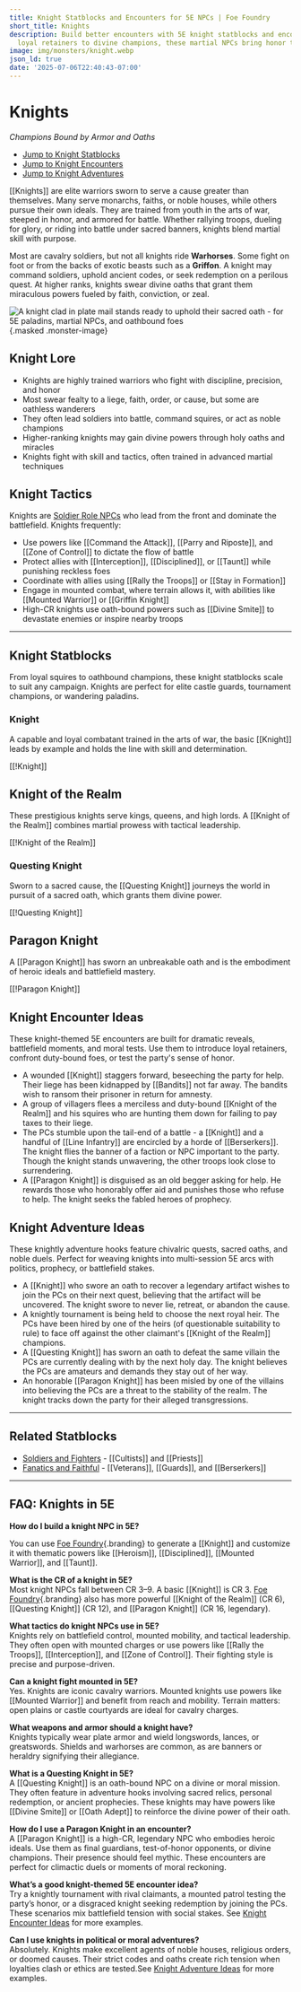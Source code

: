 ```yaml
---
title: Knight Statblocks and Encounters for 5E NPCs | Foe Foundry
short_title: Knights
description: Build better encounters with 5E knight statblocks and encounters. From
  loyal retainers to divine champions, these martial NPCs bring honor to your 5E games.
image: img/monsters/knight.webp
json_ld: true
date: '2025-07-06T22:40:43-07:00'
---
```

# Knights

*Champions Bound by Armor and Oaths*

- [Jump to Knight Statblocks](#knight-statblocks)
- [Jump to Knight Encounters](#knight-encounter-ideas)
- [Jump to Knight Adventures](#knight-adventure-ideas)

[[Knights]] are elite warriors sworn to serve a cause greater than themselves. Many serve monarchs, faiths, or noble houses, while others pursue their own ideals. They are trained from youth in the arts of war, steeped in honor, and armored for battle. Whether rallying troops, dueling for glory, or riding into battle under sacred banners, knights blend martial skill with purpose.

Most are cavalry soldiers, but not all knights ride **Warhorses**. Some fight on foot or from the backs of exotic beasts such as a **Griffon**. A knight may command soldiers, uphold ancient codes, or seek redemption on a perilous quest. At higher ranks, knights swear divine oaths that grant them miraculous powers fueled by faith, conviction, or zeal.

![A knight clad in plate mail stands ready to uphold their sacred oath - for 5E paladins, martial NPCs, and oathbound foes](../img/monsters/knight.webp){.masked .monster-image}

## Knight Lore

- Knights are highly trained warriors who fight with discipline, precision, and honor
- Most swear fealty to a liege, faith, order, or cause, but some are oathless wanderers
- They often lead soldiers into battle, command squires, or act as noble champions
- Higher-ranking knights may gain divine powers through holy oaths and miracles
- Knights fight with skill and tactics, often trained in advanced martial techniques

## Knight Tactics

Knights are [Soldier Role NPCs](../topics/monster_roles.md#soldier) who lead from the front and dominate the battlefield. Knights frequently:

- Use powers like [[Command the Attack]], [[Parry and Riposte]], and [[Zone of Control]] to dictate the flow of battle
- Protect allies with [[Interception]], [[Disciplined]], or [[Taunt]] while punishing reckless foes
- Coordinate with allies using [[Rally the Troops]] or [[Stay in Formation]]
- Engage in mounted combat, where terrain allows it, with abilities like [[Mounted Warrior]] or [[Griffin Knight]]
- High-CR knights use oath-bound powers such as [[Divine Smite]] to devastate enemies or inspire nearby troops

---

## Knight Statblocks

From loyal squires to oathbound champions, these knight statblocks scale to suit any campaign. Knights are perfect for elite castle guards, tournament champions, or wandering paladins.

### Knight

A capable and loyal combatant trained in the arts of war, the basic [[Knight]] leads by example and holds the line with skill and determination.

[[!Knight]]

## Knight of the Realm

These prestigious knights serve kings, queens, and high lords. A [[Knight of the Realm]] combines martial prowess with tactical leadership.

[[!Knight of the Realm]]

### Questing Knight

Sworn to a sacred cause, the [[Questing Knight]] journeys the world in pursuit of a sacred oath, which grants them divine power.

[[!Questing Knight]]

## Paragon Knight

A [[Paragon Knight]] has sworn an unbreakable oath and is the embodiment of heroic ideals and battlefield mastery.

[[!Paragon Knight]]

## Knight Encounter Ideas

These knight-themed 5E encounters are built for dramatic reveals, battlefield moments, and moral tests. Use them to introduce loyal retainers, confront duty-bound foes, or test the party's sense of honor.

- A wounded [[Knight]] staggers forward, beseeching the party for help. Their liege has been kidnapped by [[Bandits]] not far away. The bandits wish to ransom their prisoner in return for amnesty.
- A group of villagers flees a merciless and duty-bound [[Knight of the Realm]] and his squires who are hunting them down for failing to pay taxes to their liege.
- The PCs stumble upon the tail-end of a battle - a [[Knight]] and a handful of [[Line Infantry]] are encircled by a horde of [[Berserkers]]. The knight flies the banner of a faction or NPC important to the party. Though the knight stands unwavering, the other troops look close to surrendering.
- A [[Paragon Knight]] is disguised as an old begger asking for help. He rewards those who honorably offer aid and punishes those who refuse to help. The knight seeks the fabled heroes of prophecy.

## Knight Adventure Ideas

These knightly adventure hooks feature chivalric quests, sacred oaths, and noble duels. Perfect for weaving knights into multi-session 5E arcs with politics, prophecy, or battlefield stakes.

- A [[Knight]] who swore an oath to recover a legendary artifact wishes to join the PCs on their next quest, believing that the artifact will be uncovered. The knight swore to never lie, retreat, or abandon the cause. 
- A knightly tournament is being held to choose the next royal heir. The PCs have been hired by one of the heirs (of questionable suitability to rule) to face off against the other claimant's [[Knight of the Realm]] champions.
- A [[Questing Knight]] has sworn an oath to defeat the same villain the PCs are currently dealing with by the next holy day. The knight believes the PCs are amateurs and demands they stay out of her way.
- An honorable [[Paragon Knight]] has been misled by one of the villains into believing the PCs are a threat to the stability of the realm. The knight tracks down the party for their alleged transgressions.

---

## Related Statblocks

- [Soldiers and Fighters](../families/soldiers_and_fighters.md) - [[Cultists]] and [[Priests]]
- [Fanatics and Faithful](../families/fanatics_and_faithful.md) - [[Veterans]], [[Guards]], and [[Berserkers]]

---

## FAQ: Knights in 5E

**How do I build a knight NPC in 5E?**  

You can use [Foe Foundry](../index.md){.branding} to generate a [[Knight]] and customize it with thematic powers like [[Heroism]], [[Disciplined]], [[Mounted Warrior]], and [[Taunt]].

**What is the CR of a knight in 5E?**  
Most knight NPCs fall between CR 3–9. A basic [[Knight]] is CR 3. [Foe Foundry](../index.md){.branding} also has more powerful [[Knight of the Realm]] (CR 6), [[Questing Knight]] (CR 12), and [[Paragon Knight]] (CR 16, legendary).

**What tactics do knight NPCs use in 5E?**  
Knights rely on battlefield control, mounted mobility, and tactical leadership. They often open with mounted charges or use powers like [[Rally the Troops]], [[Interception]], and [[Zone of Control]]. Their fighting style is precise and purpose-driven.

**Can a knight fight mounted in 5E?**  
Yes. Knights are iconic cavalry warriors. Mounted knights use powers like [[Mounted Warrior]] and benefit from reach and mobility. Terrain matters: open plains or castle courtyards are ideal for cavalry charges.

**What weapons and armor should a knight have?**  
Knights typically wear plate armor and wield longswords, lances, or greatswords. Shields and warhorses are common, as are banners or heraldry signifying their allegiance.

**What is a Questing Knight in 5E?**  
A [[Questing Knight]] is an oath-bound NPC on a divine or moral mission. They often feature in adventure hooks involving sacred relics, personal redemption, or ancient prophecies. These knights may have powers like [[Divine Smite]] or [[Oath Adept]] to reinforce the divine power of their oath.

**How do I use a Paragon Knight in an encounter?**  
A [[Paragon Knight]] is a high-CR, legendary NPC who embodies heroic ideals. Use them as final guardians, test-of-honor opponents, or divine champions. Their presence should feel mythic. These encounters are perfect for climactic duels or moments of moral reckoning.

**What’s a good knight-themed 5E encounter idea?**  
Try a knightly tournament with rival claimants, a mounted patrol testing the party’s honor, or a disgraced knight seeking redemption by joining the PCs. These scenarios mix battlefield tension with social stakes. See [Knight Encounter Ideas](#knight-encounter-ideas) for more examples.

**Can I use knights in political or moral adventures?**  
Absolutely. Knights make excellent agents of noble houses, religious orders, or doomed causes. Their strict codes and oaths create rich tension when loyalties clash or ethics are tested.See [Knight Adventure Ideas](#knight-adventure-ideas) for more examples.